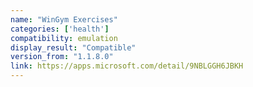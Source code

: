 ```yaml
---
name: "WinGym Exercises"
categories: ['health']
compatibility: emulation
display_result: "Compatible"
version_from: "1.1.8.0"
link: https://apps.microsoft.com/detail/9NBLGGH6JBKH
---
```

